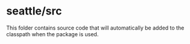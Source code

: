 # seattle/src

This folder contains source code that will automatically be added to the classpath when
the package is used.
